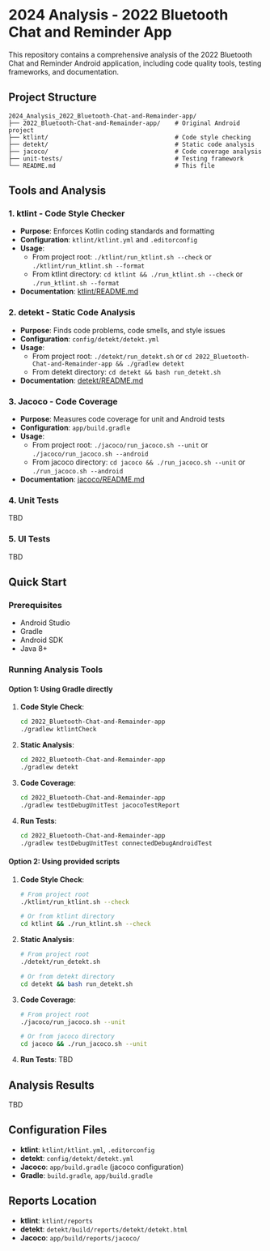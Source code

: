 # 2024 Analysis - 2022 Bluetooth Chat and Reminder App

This repository contains a comprehensive analysis of the 2022 Bluetooth Chat and Reminder Android application, including code quality tools, testing frameworks, and documentation.

## Project Structure

```
2024_Analysis_2022_Bluetooth-Chat-and-Remainder-app/
├── 2022_Bluetooth-Chat-and-Remainder-app/    # Original Android project
├── ktlint/                                   # Code style checking
├── detekt/                                   # Static code analysis
├── jacoco/                                   # Code coverage analysis
├── unit-tests/                               # Testing framework
└── README.md                                 # This file
```

## Tools and Analysis

### 1. ktlint - Code Style Checker
- **Purpose**: Enforces Kotlin coding standards and formatting
- **Configuration**: `ktlint/ktlint.yml` and `.editorconfig`
- **Usage**: 
  - From project root: `./ktlint/run_ktlint.sh --check` or `./ktlint/run_ktlint.sh --format`
  - From ktlint directory: `cd ktlint && ./run_ktlint.sh --check` or `./run_ktlint.sh --format`
- **Documentation**: [ktlint/README.md](ktlint/README.md)

### 2. detekt - Static Code Analysis
- **Purpose**: Finds code problems, code smells, and style issues
- **Configuration**: `config/detekt/detekt.yml`
- **Usage**: 
  - From project root: `./detekt/run_detekt.sh` or `cd 2022_Bluetooth-Chat-and-Remainder-app && ./gradlew detekt`
  - From detekt directory: `cd detekt && bash run_detekt.sh`
- **Documentation**: [detekt/README.md](detekt/README.md)

### 3. Jacoco - Code Coverage
- **Purpose**: Measures code coverage for unit and Android tests
- **Configuration**: `app/build.gradle`
- **Usage**: 
  - From project root: `./jacoco/run_jacoco.sh --unit` or `./jacoco/run_jacoco.sh --android`
  - From jacoco directory: `cd jacoco && ./run_jacoco.sh --unit` or `./run_jacoco.sh --android`
- **Documentation**: [jacoco/README.md](jacoco/README.md)

### 4. Unit Tests
TBD

### 5. UI Tests
TBD

## Quick Start

### Prerequisites
- Android Studio
- Gradle
- Android SDK
- Java 8+

### Running Analysis Tools

#### Option 1: Using Gradle directly
1. **Code Style Check**:
   ```bash
   cd 2022_Bluetooth-Chat-and-Remainder-app
   ./gradlew ktlintCheck
   ```

2. **Static Analysis**:
   ```bash
   cd 2022_Bluetooth-Chat-and-Remainder-app
   ./gradlew detekt
   ```

3. **Code Coverage**:
   ```bash
   cd 2022_Bluetooth-Chat-and-Remainder-app
   ./gradlew testDebugUnitTest jacocoTestReport
   ```

4. **Run Tests**:
   ```bash
   cd 2022_Bluetooth-Chat-and-Remainder-app
   ./gradlew testDebugUnitTest connectedDebugAndroidTest
   ```

#### Option 2: Using provided scripts
1. **Code Style Check**:
   ```bash
   # From project root
   ./ktlint/run_ktlint.sh --check
   
   # Or from ktlint directory
   cd ktlint && ./run_ktlint.sh --check
   ```

2. **Static Analysis**:
   ```bash
   # From project root
   ./detekt/run_detekt.sh
   
   # Or from detekt directory
   cd detekt && bash run_detekt.sh
   ```

3. **Code Coverage**:
   ```bash
   # From project root
   ./jacoco/run_jacoco.sh --unit
   
   # Or from jacoco directory
   cd jacoco && ./run_jacoco.sh --unit
   ```

4. **Run Tests**:
TBD

## Analysis Results

TBD

## Configuration Files

- **ktlint**: `ktlint/ktlint.yml`, `.editorconfig`
- **detekt**: `config/detekt/detekt.yml`
- **Jacoco**: `app/build.gradle` (jacoco configuration)
- **Gradle**: `build.gradle`, `app/build.gradle`

## Reports Location

- **ktlint**: `ktlint/reports`
- **detekt**: `detekt/build/reports/detekt/detekt.html`
- **Jacoco**: `app/build/reports/jacoco/`
